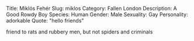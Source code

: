 Title: Miklós Fehér
Slug: miklos
Category: Fallen London
Description: A Good Rowdy Boy
Species: Human
Gender: Male
Sexuality: Gay
Personality: adorkable
Quote: "hello friends"

friend to rats and rubbery men, but not spiders and criminals